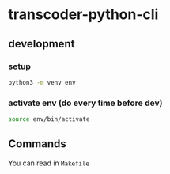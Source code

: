 # transcoder-python-cli

## development

### setup

```sh
python3 -m venv env
```

### activate env (do every time before dev)

```sh
source env/bin/activate
```

## Commands

You can read in `Makefile`

